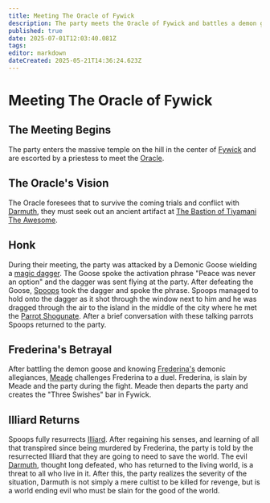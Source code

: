 ```yaml
---
title: Meeting The Oracle of Fywick
description: The party meets the Oracle of Fywick and battles a demon goose
published: true
date: 2025-07-01T12:03:40.081Z
tags: 
editor: markdown
dateCreated: 2025-05-21T14:36:24.623Z
---
```


# Meeting The Oracle of Fywick

## The Meeting Begins
The party enters the massive temple on the hill in the center of [Fywick](/locations/Mardun/Fywick) and are escorted by a priestess to meet the [Oracle](/characters/oracle-of-fywick).


## The Oracle's Vision
The Oracle foresees that to survive the coming trials and conflict with [Darmuth](/characters/Darmuth), they must seek out an ancient artifact at [The Bastion of Tiyamani The Awesome](/locations/Mardun/the-bastion-of-tiyamani-the-awesome). 

## Honk
During their meeting, the party was attacked by a Demonic Goose wielding a [magic dagger](/items/Peace-Was-Never-An-Option-Dagger). The Goose spoke the activation phrase "Peace was never an option" and the dagger was sent flying at the party. After defeating the Goose, [Spoops](/characters/spoops) took the dagger and spoke the phrase. Spoops managed to hold onto the dagger as it shot through the window next to him and he was dragged through the air to the island in the middle of the city where he met the [Parrot Shogunate](/organizations/parrot-shotunate). After a brief conversation with these talking parrots Spoops returned to the party.


## Frederina's Betrayal
After battling the demon goose and knowing [Frederina's](/characters/Frederina) demonic allegiances, [Meade](/characters/meade) challenges Frederina to a duel. Frederina, is slain by Meade and the party during the fight. Meade then departs the party and creates the "Three Swishes" bar in Fywick.


## Illiard Returns
Spoops fully resurrects [Illiard](/characters/illiard). 
After regaining his senses, and learning of all that transpired since being murdered by Frederina, the party is told by the resurrected Illiard that they are going to need to save the world. The evil [Darmuth](/characters/Darmuth), thought long defeated, who has returned to the living world, is a threat to all who live in it. After this, the party realizes the severity of the situation, Darmuth is not simply a mere cultist to be killed for revenge, but is a world ending evil who must be slain for the good of the world.




